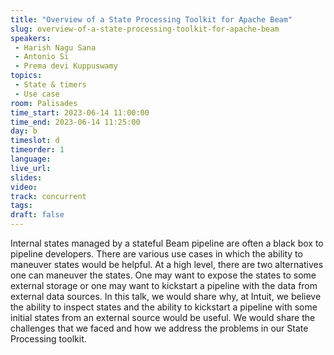 ```yaml
---
title: "Overview of a State Processing Toolkit for Apache Beam"
slug: overview-of-a-state-processing-toolkit-for-apache-beam
speakers:
 - Harish Nagu Sana
 - Antonio Si
 - Prema devi Kuppuswamy
topics:
 - State & timers
 - Use case
room: Palisades
time_start: 2023-06-14 11:00:00
time_end: 2023-06-14 11:25:00
day: b
timeslot: d
timeorder: 1
language: 
live_url: 
slides: 
video: 
track: concurrent
tags:
draft: false
---
```


Internal states managed by a stateful Beam pipeline are often a black box to pipeline developers. There are various use cases in which the ability to maneuver states would be helpful. At a high level, there are two alternatives one can maneuver the states. One may want to expose the states to some external storage or one may want to kickstart a pipeline with the data from external data sources. In this talk, we would share why, at Intuit, we believe the ability to inspect states and the ability to kickstart a pipeline with some initial states from an external source would be useful. We would share the challenges that we faced and how we address the problems in our State Processing toolkit.
